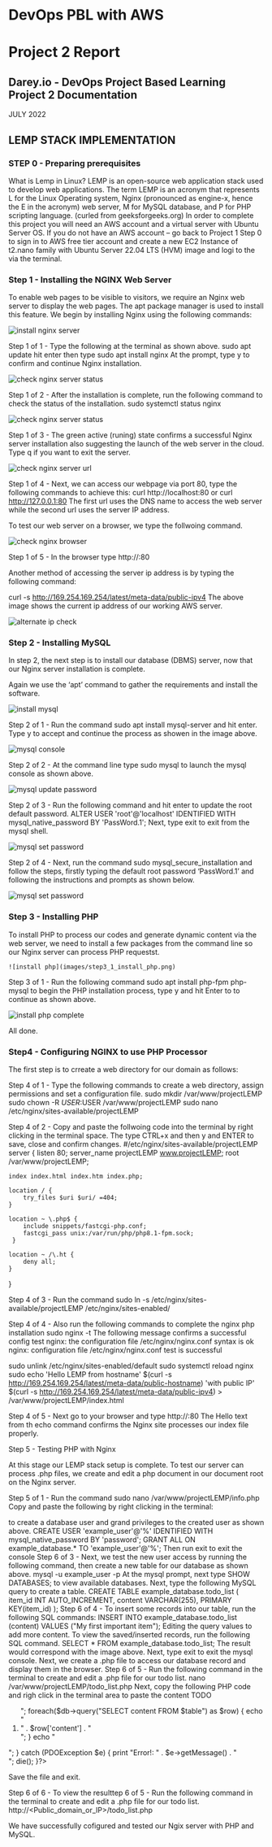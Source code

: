 

# DevOps PBL with AWS
# Project 2 Report

## Darey.io - DevOps Project Based Learning Project 2 Documentation

JULY 2022

## LEMP STACK IMPLEMENTATION



### STEP 0 - Preparing prerequisites

What is Lemp in Linux?
LEMP is an open-source web application stack used to develop web applications. The term LEMP is an acronym that represents L for the Linux Operating system, Nginx (pronounced as engine-x, hence the E in the acronym) web server, M for MySQL database, and P for PHP scripting language. (curled from geeksforgeeks.org)
In order to complete this project you will need an AWS account and a virtual server with Ubuntu Server OS.
If you do not have an AWS account – go back to Project 1 Step 0 to sign in to AWS free tier account and create a new EC2 Instance of t2.nano family with Ubuntu Server 22.04 LTS (HVM) image and logi to the via the terminal.


### Step 1 - Installing the NGINX Web Server 

To enable web pages  to be visible to visitors, we require an Nginx web server to display the web pages. The apt  package manager is used to install this feature. 
We begin by installing Nginx using the following commands:

![install nginx server](images/step1_1_install_ngnxserver.png)

Step 1 of 1 - Type the following at the terminal as shown above.
sudo apt update hit enter then type sudo apt install nginx
At the prompt, type y to confirm and continue Nginx installation.

![check nginx server status](images/step1_2_check_ngnxserver_status.png)

Step 1 of 2 - After the installation is complete, run the following command to check the status of the installation. sudo systemctl status nginx

![check nginx server status](images/step1_3_ngnxserver_status.png)

Step 1 of 3 - The green active (runing) state confirms a successful Nginx server installation also suggesting the launch of the web server in the cloud. Type q if you want to exit the server.

![check nginx server url](images/step1_4_ngnxserver_url.png)

Step 1 of 4 - Next, we can access our webpage via port 80, type the following commands to achieve this:  curl http://localhost:80 or curl http://127.0.0.1:80
The first url uses the DNS name to access the web server while the second url uses the server IP address. 

To test our web server on a browser, we type the follwoing command.

![check nginx browser](images/step1_5_ngnxserver_browser.png)

Step 1 of 5 - In the browser type http://<Public-IP-Address>:80

Another method of accessing the server ip address is by typing the following command:

curl -s http://169.254.169.254/latest/meta-data/public-ipv4
The above image shows the current ip address of our working AWS server.

![alternate ip check](images/step1_6_alternate_ip_check.png)


### Step 2 - Installing MySQL

In step 2, the next step is to install our database (DBMS) server, now that our Nginx server installation is complete.  

Again we use the ‘apt’ command to gather the requirements and install the software.

![install mysql](images/step2_1_install_mysql_nginx.png)
    
Step 2 of 1 - Run the command sudo apt install mysql-server and hit enter. Type y to accept and continue the process as showen in the image above.

![mysql console](images/step2_2_mysql_console.png)
    
Step 2 of 2 - At the command line type sudo mysql to launch the mysql console as shown above.

![mysql update password](images/step2_3_mysql_update_password.png)
    
Step 2 of 3 - Run the following command and hit enter to update the root default password. 
ALTER USER 'root'@'localhost' IDENTIFIED WITH mysql_native_password BY 'PassWord.1';
Next, type exit to exit from the mysql shell.

![mysql set password](images/step2_4_mysql_set_password.png)
    
Step 2 of 4 - Next, run the command sudo mysql_secure_installation and follow the steps, firstly typing the default root password ‘PassWord.1’ and following the instructions and prompts as shown below.

![mysql set password](images/step2_5_mysql_set_password_steps.png)




### Step 3 - Installing PHP

To install PHP to process our codes and generate dynamic content via the web server, we need to install a few packages from the command line so our Nginx server can process PHP requestst. 

    ![install php](images/step3_1_install_php.png)
    
Step 3 of 1 - Run the following command sudo apt install php-fpm php-mysql to begin the PHP installation process, type y and hit Enter to to continue as shown above.
    
![install php complete](images/step3_2_install_php_complete.png)

All done.

### Step4 - Configuring NGINX to use PHP Processor 

The first step is to crreate a web directory for our domain as follows:

Step 4 of 1 - Type the following commands to create a web directory, assign permissions and set a configuration file.
sudo mkdir /var/www/projectLEMP
sudo chown -R $USER:$USER /var/www/projectLEMP
sudo nano /etc/nginx/sites-available/projectLEMP


Step 4 of 2 - Copy and paste the follwoing code into the terminal by right clicking in the terminal space.  The type CTRL+x and then y and ENTER  to save, close and confirm changes.
#/etc/nginx/sites-available/projectLEMP
server {
    listen 80;
    server_name projectLEMP www.projectLEMP;
    root /var/www/projectLEMP;

    index index.html index.htm index.php;

    location / {
        try_files $uri $uri/ =404;
    }

    location ~ \.php$ {
        include snippets/fastcgi-php.conf;
        fastcgi_pass unix:/var/run/php/php8.1-fpm.sock;
     }

    location ~ /\.ht {
        deny all;
    }
}


Step 4 of 3 - Run the command 
sudo ln -s /etc/nginx/sites-available/projectLEMP /etc/nginx/sites-enabled/


Step 4 of 4 - Also run the following commands to complete the nginx php installation
sudo nginx -t
The following message confirms a successful config test
nginx: the configuration file /etc/nginx/nginx.conf syntax is ok
nginx: configuration file /etc/nginx/nginx.conf test is successful

sudo unlink /etc/nginx/sites-enabled/default
sudo systemctl reload nginx
sudo echo 'Hello LEMP from hostname' $(curl -s http://169.254.169.254/latest/meta-data/public-hostname) 'with public IP' $(curl -s http://169.254.169.254/latest/meta-data/public-ipv4) > /var/www/projectLEMP/index.html


Step 4 of 5 - Next go to your browser and type http://<Public-IP-Address>:80
The Hello text from th echo command confirms the Nginx site processes our index file properly.




Step 5 - Testing PHP with Nginx

At this stage our LEMP stack setup is complete. To test our server can process .php files, we create and edit a php document in our document root on the Nginx server. 


Step 5 of 1 - Run the command sudo nano /var/www/projectLEMP/info.php
Copy and paste the following by right clicking in the terminal:
<?php
phpinfo();
Type CTRL+X and then Y and finally hit ENTER TO SAVE AND EXIT.

To test our .php file.

Step 5 of 2 - Type the following in a browser as shown above; http://`server_domain_or_IP`/info.php


Step 5 of 3 - Run the following command to remove the created .php file as it contains sensitive server details. sudo rm /var/www/your_domain/info.php




Step 6 - RETRIEVING DATA FROM MYSQL DATABASE WITH PHP (CONTINUED)

At this stage we wil create a test database with a simple ‘To Do List’and configure access to it, then our Nginx website can query the database and display the content.

The first step will be to create a database named example_database including a user named example_user. 

Step 6 of 1 - Run the following command sudo mysql or sudo mysql - p if a database password is already set.
At the mysql console, type CREATE DATABASE example_database; as shown above.


Step 6 of 2 - Run the following commands at the mysql prompt mysql>  to create a database user and grand privileges to the created user as shown above.
CREATE USER 'example_user'@'%' IDENTIFIED WITH mysql_native_password BY 'password';
GRANT ALL ON example_database.* TO 'example_user'@'%';
Then run exit to exit the console


Step 6 of 3 - Next, we test the new user access by running the following command, then create a new table for our database as shown above. mysql -u example_user -p
At the mysql prompt, next type SHOW DATABASES; to view available databases.
Next, type the following MySQL query to create a table.
 CREATE TABLE example_database.todo_list (
 item_id INT AUTO_INCREMENT,
 content VARCHAR(255),
PRIMARY KEY(item_id)
);


Step 6 of 4 - To insert some records into our table, run the following SQL commands:
INSERT INTO example_database.todo_list (content) VALUES ("My first important item");
Editing the query values to add more content.

To view the saved/inserted records, run the following SQL command.
SELECT * FROM example_database.todo_list;
The result would correspond with the image above. Next, type exit to exit the mysql console.

Next, we create a .php file to access our database record and display them in the browser.


Step 6 of 5 - Run the following command in the terminal to create and edit a .php file for our todo list.
nano /var/www/projectLEMP/todo_list.php
Next, copy the following PHP code and righ click in the terminal area to paste the content
<?php
$user = "example_user";
$password = "password";
$database = "example_database";
$table = "todo_list";

try {
  $db = new PDO("mysql:host=localhost;dbname=$database", $user, $password);
  echo "<h2>TODO</h2><ol>";
  foreach($db->query("SELECT content FROM $table") as $row) {
    echo "<li>" . $row['content'] . "</li>";
  }
  echo "</ol>";
} catch (PDOException $e) {
    print "Error!: " . $e->getMessage() . "<br/>";
    die();
}?>

Save the file and exit. 


Step 6 of 6 - To view the resulttep 6 of 5 - Run the following command in the terminal to create and edit a .php file for our todo list.
http://<Public_domain_or_IP>/todo_list.php

We have successfully cofigured and tested our Ngix server with PHP and MySQL.
